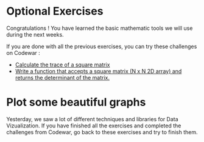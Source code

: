 # Optional Exercises

Congratulations ! You have learned the basic mathematic tools we will use during the next weeks.

If you are done with all the previous exercises, you can try these challenges on Codewar :
- [Calculate the trace of a square matrix](https://www.codewars.com/kata/matrix-trace/train/python)
- [Write a function that accepts a square matrix (N x N 2D array) and returns the determinant of the matrix.](https://www.codewars.com/kata/matrix-determinant/train/python)

# Plot some beautiful graphs

Yesterday, we saw a lot of different techniques and libraries for Data Vizualization. If you have finished all the exercises and completed the challenges from Codewar, go back to these exercises and try to finish them.
